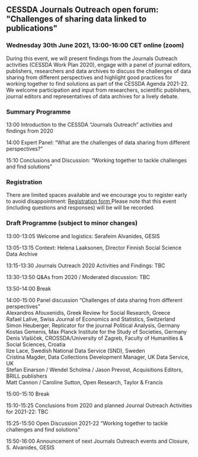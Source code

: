 <html>
  <head>
    <title>Journals Outreach open forum (30.06.2021)</title>
  </head>
  <body>
  <h2>CESSDA Journals Outreach open forum: "Challenges of sharing data linked to publications"</h2>
  <h3>Wednesday 30th June 2021, 13:00-16:00 CET online (zoom)</h3>
  <p>During this event, we will present findings from the Journals Outreach activities (CESSDA Work Plan 2020), engage with a panel of journal editors, publishers, researchers and data archives to discuss the challenges of data sharing from different perspectives and highlight  good practices for working together to find solutions as part of the CESSDA Agenda 2021-22. We welcome participation and input from researchers, scientific publishers, journal editors and representatives of data archives for a lively debate.</p>
  <h3>Summary Programme</h3>
  <p>13:00 Introduction to the CESSDA “Journals Outreach” activities and findings from 2020</p>
  <p>14:00 Expert Panel: “What are the challenges of data sharing from different perspectives?”</p>
  <p>15:10 Conclusions and Discussion: “Working together to tackle challenges and find solutions”</p>
  <h3>Registration</h3>
  <p>There are limited spaces available and we encourage you to register early to avoid disappointment: <a href="https://us02web.zoom.us/meeting/register/tZctdOyhqT4tH9DubmQ3qKwI8_s1lxkQ4xhx" target="_blank"> Registration form </a> Please note that this event (including questions and responses) will be will be recorded.<br>
  <h3>Draft Programme (subject to minor changes)</h3>
  <p>13:00-13:05	Welcome and logistics: Serafeim Alvanides, GESIS</p>
  <p>13:05-13:15	Context: Helena Laaksonen, Director Finnish Social Science Data Archive</p>
  <p>13:15-13:30 	Journals Outreach 2020 Activities and Findings: TBC</p>
  <p>13:30-13:50	Q&As from 2020 / Moderated discussion: TBC</p>
  <p>13:50-14:00	Break</p>
  <p>14:00-15:00  Panel discussion “Challenges of data sharing from different perspectives”<br>
Alexandros Afouxenidis, Greek Review for Social Research, Greece<br>
Rafael Lalive, Swiss Journal of Economics and Statistics, Switzerland<br>
Simon Heuberger, Replicator for the journal Political Analysis, Germany<br>
Kostas Gemenis, Max Planck Institute for the Study of Societies, Germany<br>
Denis Vlašiček, CROSSDA/University of Zagreb, Faculty of Humanities & Social Sciences, Croatia<br>
Ilze Lace, Swedish National Data Service (SND), Sweden<br>
Cristina Magder, Data Collections Development Manager, UK Data Service, UK<br>
Stefan Einarson / Wendel Scholma / Jason Prevost, Acquisitions Editors, BRILL publishers<br>
Matt Cannon / Caroline Sutton, Open Research, Taylor & Francis<br>
  <p>15:00-15:10	Break</p>
  <p>15:10-15:25	Conclusions from 2020 and planned Journal Outreach Activities for 2021-22: TBC</p>
  <p>15:25-15:50	Open Discussion 2021-22 “Working together to tackle challenges and find solutions”</p>
  <p>15:50-16:00	Announcement of next Journals Outreach events and Closure, S. Alvanides, GESIS</p>
</body>
</html>

